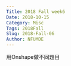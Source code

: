 ```yaml
---
Title: 2018 Fall week6
Date: 2018-10-15
Category: Misc
Tags: 2018Fall
Slug: 2018-Fall-06
Author: NFUMDE
---
```

用Onshape做不同題目